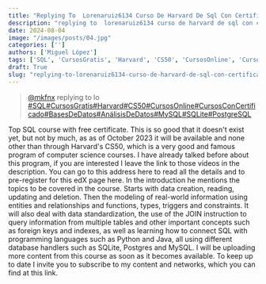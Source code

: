 ```yaml
---
title: "Replying To  Lorenaruiz6134 Curso De Harvard De Sql Con Certificado"
description: "replying to  lorenaruiz6134 curso de harvard de sql con certificado"
date: 2024-08-04
image: "/images/posts/04.jpg"
categories: ['']
authors: ['Miguel López']
tags: ['SQL', 'CursosGratis', 'Harvard', 'CS50', 'CursosOnline', 'CursosConCertificado', 'BasesDeDatos', 'AnálisisDeDatos', 'MySQL', 'SQLite', 'PostgreSQL']
draft: True
slug: "replying-to-lorenaruiz6134-curso-de-harvard-de-sql-con-certificado"
---
```


<blockquote class="tiktok-embed" cite="{https://www.tiktok.com/@mkfnx/video/7275153664170265862}" data-video-id="7275153664170265862" style="max-width: 605px;min-width: 325px;" > <section> <a target="_blank" title="@mkfnx" href="https://www.tiktok.com/@mkfnx?refer=embed">@mkfnx</a> replying to  lo </section> <a title="SQL" target="_blank" href="https://www.tiktok.com/tag/SQL?refer=embed">#SQL</a><a title="CursosGratis" target="_blank" href="https://www.tiktok.com/tag/CursosGratis?refer=embed">#CursosGratis</a><a title="Harvard" target="_blank" href="https://www.tiktok.com/tag/Harvard?refer=embed">#Harvard</a><a title="CS50" target="_blank" href="https://www.tiktok.com/tag/CS50?refer=embed">#CS50</a><a title="CursosOnline" target="_blank" href="https://www.tiktok.com/tag/CursosOnline?refer=embed">#CursosOnline</a><a title="CursosConCertificado" target="_blank" href="https://www.tiktok.com/tag/CursosConCertificado?refer=embed">#CursosConCertificado</a><a title="BasesDeDatos" target="_blank" href="https://www.tiktok.com/tag/BasesDeDatos?refer=embed">#BasesDeDatos</a><a title="AnálisisDeDatos" target="_blank" href="https://www.tiktok.com/tag/AnálisisDeDatos?refer=embed">#AnálisisDeDatos</a><a title="MySQL" target="_blank" href="https://www.tiktok.com/tag/MySQL?refer=embed">#MySQL</a><a title="SQLite" target="_blank" href="https://www.tiktok.com/tag/SQLite?refer=embed">#SQLite</a><a title="PostgreSQL" target="_blank" href="https://www.tiktok.com/tag/PostgreSQL?refer=embed">#PostgreSQL</a> </blockquote> <script async src="https://www.tiktok.com/embed.js"></script>

Top SQL course with free certificate.  This is so good that it doesn't exist yet,  but not by much,  as as of October 2023 it will be available  and none other than through Harvard's CS50,  which is a very good and famous program of computer science courses.  I have already talked before about this program,  if you are interested I leave the link to those videos in the description.  You can go to this address here to read all the  details and to pre-register for this edX page here.  In the introduction he mentions the topics to be covered in the course.  Starts with data creation,  reading,  updating and deletion.  Then the modeling of real-world information  using entities and relationships and functions,  types,  triggers and constraints.  It will also deal with data standardization,  the use of the JOIN instruction to query information from multiple  tables and other important concepts such as foreign keys and indexes,  as well as learning how to connect SQL with  programming languages such as Python and Java,  all using different database handlers such as SQLite,  Postgres and MySQL. I will be uploading more  content from this course as soon as it becomes available.  To keep up to date I invite you to subscribe to my content and networks,  which you can find at this link. 